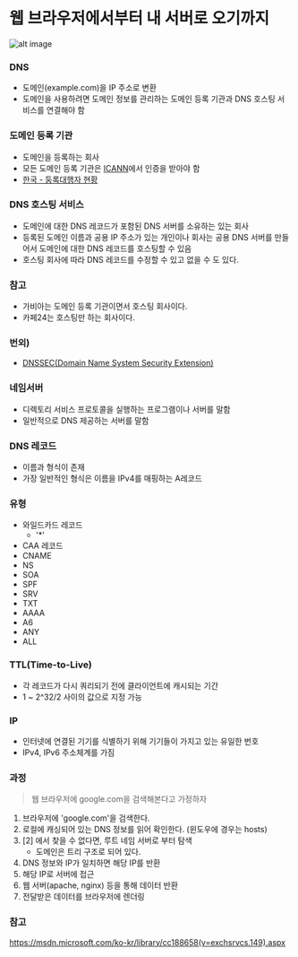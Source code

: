 # 웹 브라우저에서부터 내 서버로 오기까지

![alt image](https://upload.wikimedia.org/wikipedia/commons/9/9f/Internet_Connectivity_Access_layer.svg)

### DNS
- 도메인(example.com)을 IP 주소로 변환
- 도메인을 사용하려면 도메인 정보를 관리하는 도메인 등록 기관과 DNS 호스팅 서비스를 연결해야 함

### 도메인 등록 기관
- 도메인을 등록하는 회사
- 모든 도메인 등록 기관은 [ICANN](https://www.icann.org/)에서 인증을 받아야 함
- [한국 - 둥록대행자 현황](https://xn--3e0bx5euxnjje69i70af08bea817g.xn--3e0b707e/jsp/popup/agencyIng.jsp)

### DNS 호스팅 서비스
- 도메인에 대한 DNS 레코드가 포함된 DNS 서버를 소유하는  있는 회사
- 등록된 도메인 이름과 공용 IP 주소가 있는 개인이나 회사는 공용 DNS 서버를 만들어서 도메인에 대한 DNS 레코드를 호스팅할 수 있음
- 호스팅 회사에 따라 DNS 레코드를 수정할 수 있고 없을 수 도 있다.

### 참고
- 가비아는 도메인 등록 기관이면서 호스팅 회사이다.
- 카페24는 호스팅만 하는 회사이다.

### 번외)
- [DNSSEC(Domain Name System Security Extension)](https://xn--3e0bx5euxnjje69i70af08bea817g.xn--3e0b707e/jsp/resources/dns/dnssecInfo/dnssecInfo.jsp)

### 네임서버
- 디렉토리 서비스 프로토콜을 실행하는 프로그램이나 서버를 말함
- 일반적으로 DNS 제공하는 서버를 말함

### DNS 레코드
- 이름과 형식이 존재
- 가장 일반적인 형식은 이름을 IPv4를 매핑하는 A레코드

### 유형
- 와일드카드 레코드
    - '*'
- CAA 레코드
- CNAME
- NS
- SOA
- SPF
- SRV
- TXT
- AAAA
- A6
- ANY
- ALL

### TTL(Time-to-Live)
- 각 레코드가 다시 쿼리되기 전에 클라이언트에 캐시되는 기간
- 1 ~ 2^32/2 사이의 값으로 지정 가능

### IP
- 인터넷에 연결된 기기를 식별하기 위해 기기들이 가지고 있는 유일한 번호
- IPv4, IPv6 주소체계를 가짐


### 과정
> 웹 브라우저에 google.com을 검색해본다고 가정하자

1. 브라우저에 'google.com'을 검색한다.
2. 로컬에 캐싱되어 있는 DNS 정보를 읽어 확인한다. (윈도우에 경우는 hosts)
3. [2] 에서 찾을 수 없다면, 루트 네임 서버로 부터 탐색
    - 도메인은 트리 구조로 되어 있다.
4. DNS 정보와 IP가 일치하면 해당 IP를 반환
5. 해당 IP로 서버에 접근
6. 웹 서버(apache, nginx) 등을 통해 데이터 반환
7. 전달받은 데이터를 브라우저에 렌더링

### 참고

https://msdn.microsoft.com/ko-kr/library/cc188658(v=exchsrvcs.149).aspx